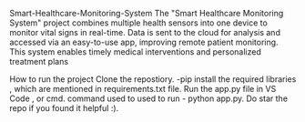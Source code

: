 
Smart-Healthcare-Monitoring-System
The "Smart Healthcare Monitoring System" project combines multiple health sensors into one device to monitor vital signs in real-time. Data is sent to the cloud for analysis and accessed via an easy-to-use app, improving remote patient monitoring. This system enables timely medical interventions and personalized treatment plans

How to run the project
Clone the repostiory.
-pip install the required libraries , which are mentioned in requirements.txt file.
Run the app.py file in VS Code , or cmd.
command used to used to run - python app.py.
Do star the repo if you found it helpful :).
